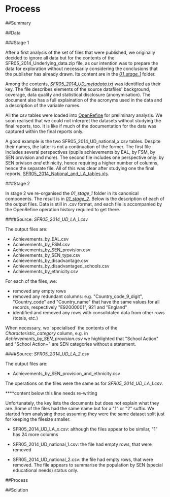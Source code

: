 Process
=======

##Summary

##Data

###Stage 1

After a first analysis of the set of files that were published, we originally decided to ignore all data but for the contents of the SFR05_2014_Underlying_data.zip file, as our intention was to prepare the data for exploration without necessarily considering the conclusions that the publisher has already drawn. Its content are in the [*01_stage_1*](processed/data/01_stage_1/) folder.

Among the contents, [*SFR05_2014_UD_metadata.txt*](data/processed/01_stage_1/SFR05_2014_UD_metadata.txt) was identified as their key. The file describes elements of the source datafiles' background, coverage, data quality and statistical disclosure (anonymisation). The document also has a full explaination of the acronyms used in the data and a description of the variable names. 

All the csv tables were loaded into [OpenRefine](http://openrefine.org/) for preliminary analysis. We soon realised that we could not interpret the datasets without studying the final reports, too. It is like if much of the documentation for the data was captured within the final reports only.

A good example is the two SFR05_2014_UD_national_*x*.csv tables. Despite their names, the latter is not a continuation of the former. The first file includes several perspectives (pupils achievements by EAL, by FSM, by SEN provision and more). The second file includes one perspective only: by SEN privison *and* ethinicity, hence requiring a higher number of columns, hence the separate file. All of this was clear after studying one the final reports, [SFR05_2014_National_and_LA_tables.xls](data/raw/SFR05_2014_National_and_LA_tables.xls). 

###Stage 2

In stage 2 we re-organised the *01_stage_1* folder in its canonical components. The result is in [*01_stage_2*](processed/data/02_stage_2/). Below is the description of each of the output files. Data is still in .csv format, and each file is accompanied by the OpenRefine operation history required to get there.

####Source: *SFR05_2014_UD_LA_1.csv*

The output files are:
- Achievements_by_EAL.csv
- Achievements_by_FSM.csv
- Achievements_by_SEN_provision.csv
- Achievements_by_SEN_type.csv
- Achievements_by_disadvantage.csv
- Achievements_by_disadvantaged_schools.csv
- Achievements_by_ethnicity.csv

For each of the files, we:
- removed any empty rows
- removed any redundant columns: e.g. "Country_code_9_digit", "Country_code" and "Country_name" that have the same values for all records, respectively "E92000001", 921 and "England"
- identified and removed any rows with consolidated data from other rows (totals, etc.)

When necessary, we 'specialised' the contents of the *Characteristic_category* column, e.g. in *Achievements_by_SEN_provision.csv* we highlighted that "School Action" and "School Action+" are SEN categories without a statement.

####Source: *SFR05_2014_UD_LA_2.csv*

The output files are:
- Achievements_by_SEN_provision_and_ethnicity.csv

The operations on the files were the same as for *SFR05_2014_UD_LA_1.csv*.






****content below this line needs re-writing

Unfortunately, the key lists the documents but does not explain what they are. Some of the files had the same name but for a "1" or "2" suffix. We started from analysing those assuming they were the same dataset split just for keeping the filesize smaller.

- SFR05_2014_UD_LA_*x*.csv: although the files appear to be similar, "1" has 24 more columns

- SFR05_2014_UD_national_1.csv: the file had empty rows, that were removed

- SFR05_2014_UD_national_2.csv: the file had empty rows, that were removed. The file appears to summarise the population by SEN (special educational needs) status only.


##Process


##Solution
